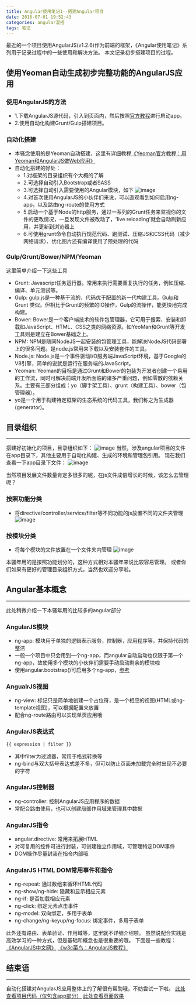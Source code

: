 ```yaml
---
title: Angular使用笔记1--搭建Angular项目
date: 2016-07-01 19:52:43
categories: angular混搭
tags: 笔记
---
```

最近的一个项目使用AngularJS(v1.2.6)作为前端的框架，《Angular使用笔记》系列用于记录过程中的一些使用和解决方法。
本文记录初步搭建项目的过程。
<!--more-->

## 使用Yeoman自动生成初步完整功能的AngularJS应用

### 使用AngularJS的方法
- 1.下载AngularJS源代码，引入到页面内，然后按照[官方教程](http://www.apjs.net/)进行启动app。
- 2.使用自动化构建Grunt/Gulp搭建项目。

### 自动化搭建
- 本骚念使用的是Yeoman自动搭建，这里有详细教程[《Yeoman官方教程：用Yeoman和AngularJS做Web应用》](http://blog.jobbole.com/65399/)
- 自动化搭建的好处：
  - 1.对框架的目录组织有个大概的了解
  - 2.可选择自动引入Bootstrap或者SASS
  - 3.可选择自动引入需要使用的Angular模块，如下
![image](https://github-imglib-1255459943.cos.ap-chengdu.myqcloud.com/CF95.tmp.png)
  - 4.对首次使用AngularJS的小伙伴们来说，可以直观看到如何启用ng-app，以及路由ng-route的使用方式
  - 5.启动一个基于Node的http服务，通过一系列的Grunt任务来监视你的文件的更改情况，一旦发现文件被改动了，'live reloading'就会自动刷新应用，并更新到浏览器上
  - 6.可使用grunt命令自动执行规范代码、跑测试、压缩JS和CSS代码（减少网络请求）、优化图片还有编译使用了预处理的代码

### Gulp/Grunt/Bower/NPM/Yeoman
这里简单介绍一下这些工具
- Grunt: Javascript任务运行器。常用来执行需要重复执行的任务，例如压缩、编译、单元测试等。
- Gulp: gulp.js是一种基于流的，代码优于配置的新一代构建工具。Gulp和Grunt 类似。但相比于Grunt的频繁的IO操作，Gulp的流操作，能更快地完成构建。
- Bower: Bower是一个客户端技术的软件包管理器，它可用于搜索、安装和卸载如JavaScript、HTML、CSS之类的网络资源。如YeoMan和Grunt等开发工具则是建立在Bower基础之上。
- NPM: NPM是随同NodeJS一起安装的包管理工具，能解决NodeJS代码部署上的很多问题。是node.js常用来下载以及安装套件的工具。
- Node.js: Node.js是一个事件驱动I/O服务端JavaScript环境，基于Google的V8引擎，简单的说就是运行在服务端的JavaScript。
- Yeoman: Yeoman的目标是通过Grunt和Bower的包装为开发者创建一个易用的工作流，同时可解决前端开发所面临的诸多严重问题，例如零散的依赖关系。主要有三部分组成：yo（脚手架工具）、grunt（构建工具）、bower（包管理器）。
- yo是一个用于构建特定框架的生态系统的代码工具，我们称之为生成器(generator)。

## 目录组织
-----
搭建好初始化的项目，目录组织如下：
![image](https://github-imglib-1255459943.cos.ap-chengdu.myqcloud.com/5C4E.tmp.png)
当然，涉及angular项目的文件在app目录下，其他主要用于自动化构建、生成的环境和管理包引用。
现在我们查看一下app目录下文件：
![image](https://github-imglib-1255459943.cos.ap-chengdu.myqcloud.com/E558.tmp.png)

当然项目发展文件数量肯定多很多的呢，在js文件成倍增长的时候，该怎么去管理呢？

### 按照功能分类
- 将directive/controller/service/filter等不同功能的js放置不同的文件夹管理
![image](https://github-imglib-1255459943.cos.ap-chengdu.myqcloud.com/1350.tmp.png)

### 按模块分类
- 将每个模块的文件放置在一个文件夹内管理
![image](https://github-imglib-1255459943.cos.ap-chengdu.myqcloud.com/14A2.tmp.png)

本骚年用的是按照功能划分的，这种方式相对本骚年来说比较容易管理。
或者你们如果有更好的管理目录组织方式，当然也欢迎分享啦。

## Angular基本概念
-----
此处稍微介绍一下本骚年用的比较多的angular部分

### AngularJS模块
- ng-app: 模块用于单独的逻辑表示服务，控制器，应用程序等，并保持代码的整洁
- 一般一个项目中只会用到一个ng-app，而angular自动启动也仅限于第一个ng-app，故使用多个模块的小伙伴们需要手动启动剩余的模块啦
- 使用angular.bootstrap()可启用多个ng-app，[参考](http://www.cnblogs.com/whitewolf/archive/2012/08/13/2637262.html)

### AngualrJS视图
- ng-view: 标记只是简单地创建一个占位符，是一个相应的视图(HTML或ng-template视图)，可以根据配置来放置
- 配合ng-route路由可以实现单页应用哦

### AngularJS表达式
``` html
{{ expression | filter }}
```
- 其中filter为过滤器，常用于格式转换等
- ng-bind与双大括号表达式差不多，但可以防止页面未加载完全时出现不必要的字符

### AngularJS控制器
- ng-controller: 控制AngularJS应用程序的数据
- 常配合路由使用，也可以创建局部作用域来管理其中数据

### AngularJS指令
- angular.directive: 常用来拓展HTML
- 对可复用的控件可进行封装，可创建独立作用域，可管理特定DOM事件
- DOM操作尽量封装在指令内部哦

### AngularJS HTML DOM常用事件和指令
- ng-repeat: 通过数组来循环HTML代码
- ng-show/ng-hide: 隐藏和显示相应元素
- ng-if: 是否加载相应元素
- ng-click: 绑定元素点击事件
- ng-model: 双向绑定，多用于表单
- ng-change/ng-keyup/ng-focus: 绑定事件，多用于表单

此外还有路由、表单验证、作用域等，这里就不详细介绍啦。
虽然说配合实践是高效学习的一种方式，但是基础和概念也是很重要的哦。
下面是一些教程：
[《AngularJS中文网》](http://www.apjs.net/)
[《w3c菜鸟：AngularJS教程》](http://www.runoob.com/angularjs/angularjs-tutorial.html)

## 结束语
-----
自动化搭建对AngularJS应用整体上的了解很有帮助哦，不妨尝试一下啦。
[此处查看项目代码（仅包含app部分）](https://github.com/godbasin/godbasin.github.io/tree/blog-codes/angular-notes/1-create-angular-project)
[此处查看页面效果](http://o9grhhyar.bkt.clouddn.com/1-create-angular-project/index.html#/)